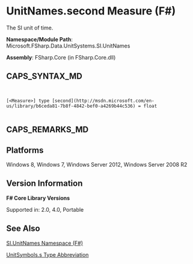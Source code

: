 # UnitNames.second Measure (F#)

The SI unit of time.

**Namespace/Module Path**: Microsoft.FSharp.Data.UnitSystems.SI.UnitNames

**Assembly**: FSharp.Core (in FSharp.Core.dll)


## CAPS_SYNTAX_MD



```


[<Measure>] type [second](http://msdn.microsoft.com/en-us/library/b6ceda81-7b8f-4842-bef0-a4269b44c536) = float


```



## CAPS_REMARKS_MD

## Platforms
Windows 8, Windows 7, Windows Server 2012, Windows Server 2008 R2


## Version Information
**F# Core Library Versions**

Supported in: 2.0, 4.0, Portable




## See Also
[SI.UnitNames Namespace &#40;F&#35;&#41;](SI.UnitNames+Namespace+%28F%23%29.md)

[UnitSymbols.s Type Abbreviation](http://msdn.microsoft.com/en-us/library/e7c9be62-62ac-43f8-8310-01004c127c23)

